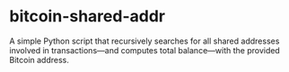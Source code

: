 # bitcoin-shared-addr
A simple Python script that recursively searches for all shared addresses involved in transactions—and computes total balance—with the provided Bitcoin address.
